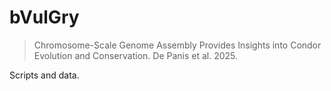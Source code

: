 # bVulGry
>Chromosome-Scale Genome Assembly Provides Insights into Condor Evolution and Conservation. De Panis et al. 2025.

Scripts and data.

